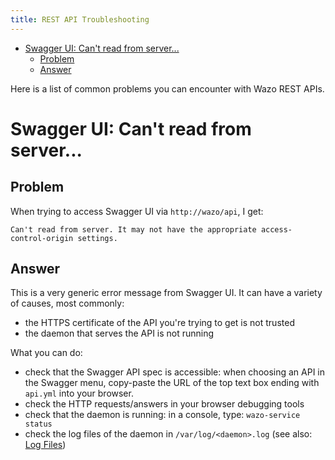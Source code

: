 ```yaml
---
title: REST API Troubleshooting
---
```


-   [Swagger UI: Can\'t read from
    server\...](#swagger-ui-cant-read-from-server...)
    -   [Problem](#problem)
    -   [Answer](#answer)

Here is a list of common problems you can encounter with Wazo REST APIs.

Swagger UI: Can\'t read from server\...
=======================================

Problem
-------

When trying to access Swagger UI via `http://wazo/api`, I get:

    Can't read from server. It may not have the appropriate access-control-origin settings.

Answer
------

This is a very generic error message from Swagger UI. It can have a
variety of causes, most commonly:

-   the HTTPS certificate of the API you\'re trying to get is not
    trusted
-   the daemon that serves the API is not running

What you can do:

-   check that the Swagger API spec is accessible: when choosing an API
    in the Swagger menu, copy-paste the URL of the top text box ending
    with `api.yml` into your browser.
-   check the HTTP requests/answers in your browser debugging tools
-   check that the daemon is running: in a console, type:
    `wazo-service status`
-   check the log files of the daemon in `/var/log/<daemon>.log` (see
    also: [Log Files](/uc-doc/system/log_files))
